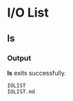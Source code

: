 # I/O List


## ls

### Output

**ls** exits successfully.

~~~~~~~~~~
IOLIST
IOLIST.md
~~~~~~~~~~

